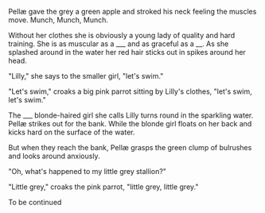 Pellæ gave the grey a green apple and stroked his neck feeling the muscles move. Munch, Munch, Munch.

Without her clothes she is obviously a young lady of quality and hard training. She is as muscular as a ___ and as graceful as a __. As she splashed around in the water her red hair sticks out in spikes around her head.

"Lilly," she says to the smaller girl, "let's swim."

"Let's swim," croaks a big pink parrot sitting by Lilly's clothes, "let's swim, let's swim."


The ___ blonde-haired girl she calls Lilly turns round in the sparkling water. Pellæ strikes out for the bank. While the blonde girl floats on her back and kicks hard on the surface of the water.

But when they reach the bank, Pellæ grasps the green clump of bulrushes and looks around anxiously.

"Oh, what's happened to my little grey stallion?"


"Little grey," croaks the pink parrot, "little grey, little grey."






To be continued


